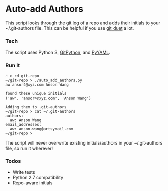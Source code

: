 # Auto-add Authors

This script looks through the git log of a repo and adds their initials to your ~/.git-authors file. This can be helpful if you use [git duet](https://github.com/git-duet/git-duet) a lot.

### Tech

The script uses Python 3, [GitPython](https://github.com/gitpython-developers/GitPython), and [PyYAML](https://github.com/yaml/pyyaml).

### Run It

```
~ > cd git-repo
~/git-repo > ./auto_add_authors.py
aw ansor4@xyz.com Anson Wang

found these unique initials
('aw', 'ansor4@xyz.com', 'Anson Wang')

Adding them to .git-authors
~/git-repo > cat ~/.git-authors
authors:
  aw: Anson Wang
email_addresses:
  aw: anson.wang@artsymail.com
~/git-repo >
```

The script will never overwrite existing initials/authors in your ~/.git-authors file, so run it wherever!

### Todos

- Write tests
- Python 2.7 compatibility
- Repo-aware initials
